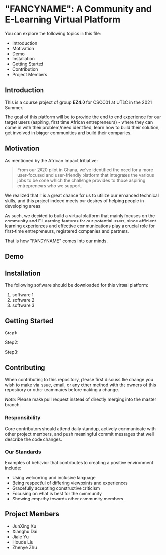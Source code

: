 # "FANCYNAME": A Community and E-Learning Virtual Platform
You can explore the following topics in this file:
- Introduction
- Motivation
- Demo
- Installation
- Getting Started
- Contribution
- Project Members

## Introduction
This is a course project of group **EZ4.0** for CSCC01 at UTSC in the 2021 Summer.

The goal of this platform will be to provide the end to end experience for our target users (aspiring, first time
African entrepreneurs) - where they can come in with their problem/need identified, learn how to build
their solution, get involved in bigger communities and build their companies.

## Motivation
As mentioned by the African Impact Initiative:
> From our 2020 pilot in Ghana, we’ve identified the need for a more user-focused and user-friendly
platform that integrates the various jobs to be done which the challenge provides to those aspiring entrepreneurs who we
support.

We realized that it is a great chance for us to utilize our enhanced technical skills, and this project indeed meets our desires of helping people in developing areas.

As such, we decided to build a virtual platform that mainly focuses on the community and E-Learning features for our potential users, since efficient learning experiences and effective communications play a crucial role for first-time entrepreneurs, registered companies and partners.

That is how "FANCYNAME" comes into our minds.

## Demo


## Installation
The following software should be downloaded for this virtual platform:
1. software 1
2. software 2
3. software 3

## Getting Started
Step1:

Step2:

Step3:

## Contributing
When contributing to this repository, please first discuss the change you wish to make via issue, email, or any other method with the owners of this repository or other teammates before making a change.

*Note*: Please make pull request instead of directly merging into the master branch.

### Responsibility
Core contributors should attend daily standup, actively communicate with other project members, and push meaningful commit messages that well describe the code changes.

### Our Standards
Examples of behavior that contributes to creating a positive environment
include:

* Using welcoming and inclusive language
* Being respectful of differing viewpoints and experiences
* Gracefully accepting constructive criticism
* Focusing on what is best for the community
* Showing empathy towards other community members


## Project Members
- JunXing Xu
- Xianghu Dai
- Jiale Yu
- Houde Liu
- Zhenye Zhu
